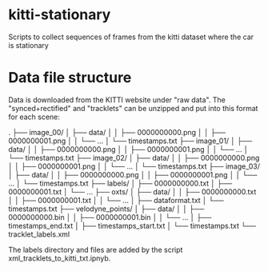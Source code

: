 # kitti-stationary
Scripts to collect sequences of frames from the kitti dataset where the car is stationary

# Data file structure
Data is downloaded from the KITTI website under "raw data". The "synced+rectified" and "tracklets" can be unzipped and put into this format for each scene:

.
├── image_00/
│   ├── data/
│   │   ├── 0000000000.png
│   │   ├── 0000000001.png
│   │   └── ...
│   └── timestamps.txt
├── image_01/
│   ├── data/
│   │   ├── 0000000000.png
│   │   ├── 0000000001.png
│   │   └── ...
│   └── timestamps.txt
├── image_02/
│   ├── data/
│   │   ├── 0000000000.png
│   │   ├── 0000000001.png
│   │   └── ...
│   └── timestamps.txt
├── image_03/
│   ├── data/
│   │   ├── 0000000000.png
│   │   ├── 0000000001.png
│   │   └── ...
│   └── timestamps.txt
├── labels/
│   ├── 0000000000.txt
│   ├── 0000000001.txt
│   └── ...
├── oxts/
│   ├── data/
│   │   ├── 0000000000.txt
│   │   ├── 0000000001.txt
│   │   └── ...
│   ├── dataformat.txt
│   └── timestamps.txt
├── velodyne_points/
│   ├── data/
│   │   ├── 0000000000.bin
│   │   ├── 0000000001.bin
│   │   └── ...
│   ├── timestamps_end.txt
│   ├── timestamps_start.txt
│   └── timestamps.txt
└── tracklet_labels.xml

The labels directory and files are added by the script xml_tracklets_to_kitti_txt.ipnyb.